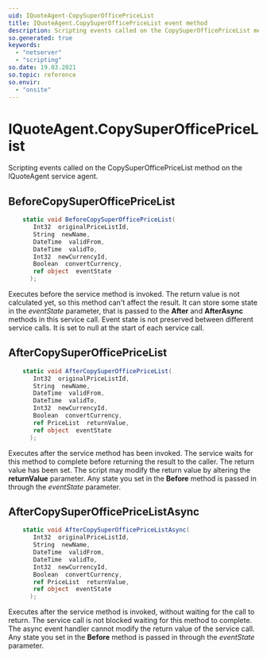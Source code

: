 ```yaml
---
uid: IQuoteAgent-CopySuperOfficePriceList
title: IQuoteAgent.CopySuperOfficePriceList event method
description: Scripting events called on the CopySuperOfficePriceList method on the IQuoteAgent service agent.
so.generated: true
keywords:
  - "netserver"
  - "scripting"
so.date: 19.03.2021
so.topic: reference
so.envir:
  - "onsite"
---
```

# IQuoteAgent.CopySuperOfficePriceList

Scripting events called on the <see cref='M:SuperOffice.CRM.Services.IQuoteAgent.CopySuperOfficePriceList'>CopySuperOfficePriceList</see> method on the <see cref='IQuoteAgent'>IQuoteAgent</see>  service agent.

## BeforeCopySuperOfficePriceList
```cs
    static void BeforeCopySuperOfficePriceList(
       Int32  originalPriceListId,
       String  newName,
       DateTime  validFrom,
       DateTime  validTo,
       Int32  newCurrencyId,
       Boolean  convertCurrency,
       ref object  eventState
      );
```
Executes before the service method is invoked.
The return value is not calculated yet, so this method can't affect the result.
It can store some state in the *eventState* parameter, that is passed to the **After** and **AfterAsync** methods in this service call.
Event state is not preserved between different service calls. It is set to null at the start of each service call.
## AfterCopySuperOfficePriceList
```cs
    static void AfterCopySuperOfficePriceList(
       Int32  originalPriceListId,
       String  newName,
       DateTime  validFrom,
       DateTime  validTo,
       Int32  newCurrencyId,
       Boolean  convertCurrency,
       ref PriceList  returnValue,
       ref object  eventState
      );
```
Executes after the service method has been invoked. The service waits for this method to complete before returning the result to the caller.
The return value has been set. The script may modify the return value by altering the **returnValue** parameter.
Any state you set in the **Before** method is passed in through the *eventState* parameter.
## AfterCopySuperOfficePriceListAsync
```cs
    static void AfterCopySuperOfficePriceListAsync(
       Int32  originalPriceListId,
       String  newName,
       DateTime  validFrom,
       DateTime  validTo,
       Int32  newCurrencyId,
       Boolean  convertCurrency,
       ref PriceList  returnValue,
       ref object  eventState
      );
```
Executes after the service method is invoked, without waiting for the call to return.
The service call is not blocked waiting for this method to complete.
The async event handler cannot modify the return value of the service call.
Any state you set in the **Before** method is passed in through the *eventState* parameter.

